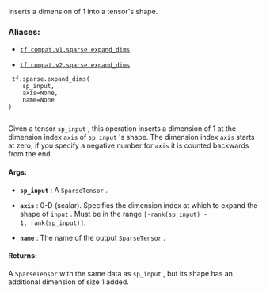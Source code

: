 Inserts a dimension of 1 into a tensor's shape.



### Aliases:

- [ `tf.compat.v1.sparse.expand_dims` ](/api_docs/python/tf/sparse/expand_dims)

- [ `tf.compat.v2.sparse.expand_dims` ](/api_docs/python/tf/sparse/expand_dims)



```
 tf.sparse.expand_dims(
    sp_input,
    axis=None,
    name=None
)
 
```

Given a tensor  `sp_input` , this operation inserts a dimension of 1 at the
dimension index  `axis`  of  `sp_input` 's shape. The dimension index  `axis` 
starts at zero; if you specify a negative number for  `axis`  it is counted
backwards from the end.



#### Args:

- **`sp_input`** : A  `SparseTensor` .

- **`axis`** : 0-D (scalar). Specifies the dimension index at which to expand the
shape of  `input` . Must be in the range <code translate="no" dir="ltr">[-rank(sp_input) - 1,
rank(sp_input)]</code>.

- **`name`** : The name of the output  `SparseTensor` .



#### Returns:
A  `SparseTensor`  with the same data as  `sp_input` , but its shape has an
additional dimension of size 1 added.

